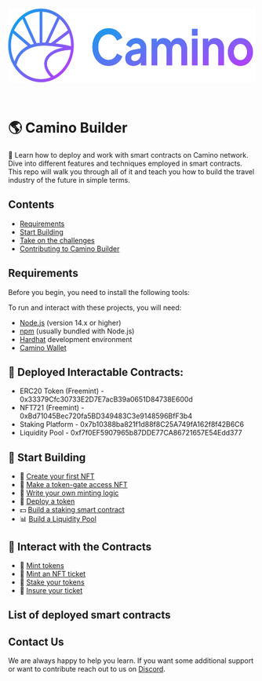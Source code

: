 <p align="center">
  <img src="https://github.com/juuroudojo/images/blob/main/camino-logo.png" height="150" />
</p>

<br/>



# 🌎 Camino Builder

🏬 Learn how to deploy and work with smart contracts on Camino network. Dive into different features and techniques employed in smart contracts. This repo will walk you through all of it and teach you how to build the travel industry of the future in simple terms.


## Contents

- [Requirements](#requirements)
- [Start Building](#start-building)
- [Take on the challenges](#take-one-the-challenges)
- [Contributing to Camino Builder](#contributing-to-camino-builder)

## Requirements

Before you begin, you need to install the following tools:

To run and interact with these projects, you will need:

- [Node.js](https://nodejs.org/en/download/) (version 14.x or higher)
- [npm](https://www.npmjs.com/get-npm) (usually bundled with Node.js)
- [Hardhat](https://hardhat.org/getting-started/#overview) development environment
- [Camino Wallet](https://wallet.camino.foundation/)

## 🌌 Deployed Interactable Contracts:
- ERC20 Token (Freemint) - 0x33379Cfc30733E2D7E7acB39a0651D84738E600d
- NFT721 (Freemint) - 0xBd71045Bec720fa5BD349483C3e9148596BfF3b4
- Staking Platform - 0x7b10388ba821f1d88f8C25A749fA162f8f42B6C6
- Liquidity Pool - 0xf7f0EF5907965b87DDE77CA86721657E54Edd377


## 📜 Start Building
 - 🍋  [Create your first NFT](https://github.com/chain4travel/camino-builder/tree/nft)
 - 🎫  [Make a token-gate access NFT](https://github.com/chain4travel/camino-builder/tree/token-gate)
 - 💸  [Write your own minting logic](https://github.com/chain4travel/camino-builder/tree/mint)
 - 💎  [Deploy a token](https://github.com/chain4travel/camino-builder/tree/token)
 - 💵  [Build a staking smart contract](https://github.com/chain4travel/camino-builder/tree/staking)
 - 📊  [Build a Liquidity Pool](https://github.com/chain4travel/camino-builder/tree/liquidity-pool)

 ## 📼 Interact with the Contracts
 - 🐳  [Mint tokens](https://github.com/chain4travel/camino-builder/tree/mint-tokens)
 - 🐠  [Mint an NFT ticket](https://github.com/chain4travel/camino-builder/tree/mint-nft)
 - 🐢  [Stake your tokens](https://github.com/chain4travel/camino-builder/tree/stake-tokens)
 - 🐙  [Insure your ticket](https://github.com/chain4travel/camino-builder/tree/ensure-ticket)

## List of deployed smart contracts
 

## Contact Us

We are always happy to help you learn. If you want some additional support or want to contribute reach out to us on [Discord](discord.gg).
  



